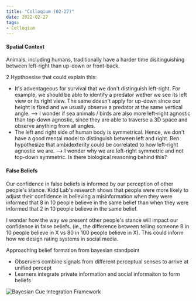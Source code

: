 ```yaml
---
title: "Colloqium (02-27)"
date: 2022-02-27
tags:
- Colloqium
---
```


#### Spatial Context 
 Animals, including humans, traditionally have a harder time disitinguishing between left-right than up-down or front-back. 

2 Hypthoesise that could explain this:
-  It's adventageous for survival that we don't distinguish left-right. For example, we should be able to identify a predator wether we see its left view or its right view. The same doesn't apply for up-down since our height is fixed and we usually observe a predator at the same vertical angle. --> I wonder if sea animals / birds are also more left-right agnostic than top-down agnostic, since they are able to traverse a 3D space and observe anything from all angles. 
- The left and right side of human body is symmetrical. Hence, we don't have a good mental model to distinguish between left and right. Ben hypothesize that ambidexterity could be correlated to how left-right agnostic we are. --> I wonder why we are left-right symmetric and not top-down symmetric. Is there biological reasoning behind this? 

#### False Beliefs 

Our confidence in false beliefs is informed by our perception of other people's stance. Kidd Lab's research shows that people were more likely to adjust their confidence in believing a  misinformation when they were informed that 8 in 10 people believe in the same belief than when they were informed that 2 in 10 people believe in the same belief. 

I wonder how the way we present other people's stance will impact our confidence in false beliefs. (ie., the difference between telling someone 8 in 10 people believe in X vs 80 in 100 people believe in X). This could inform how we design rating systems in social media. 

Approaching belief formation from bayesian standpoint

- Observers combine signals from different perceptual senses to arrive at unified percept
- Learners integrate private information and social informaiton to form beliefs

![Bayesian Cue Integration Framework](https://d3i71xaburhd42.cloudfront.net/ccf8df0bb60ec3f98d9dbfff98be4cf32548299b/7-Figure2-1.png)






